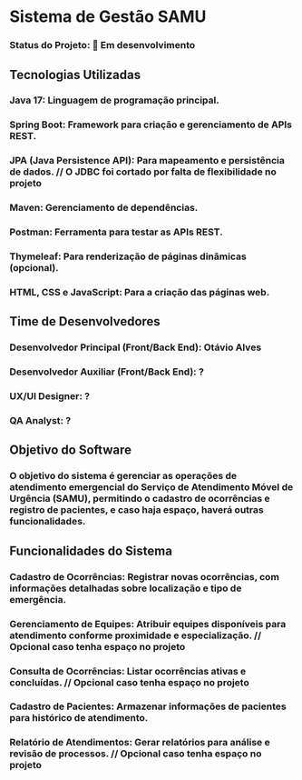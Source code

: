 # Sistema de Gestão SAMU

### Status do Projeto: 🚧 Em desenvolvimento

## Tecnologias Utilizadas
### Java 17: Linguagem de programação principal.
### Spring Boot: Framework para criação e gerenciamento de APIs REST.
### JPA (Java Persistence API): Para mapeamento e persistência de dados. // O JDBC foi cortado por falta de flexibilidade no projeto
### Maven: Gerenciamento de dependências.
### Postman: Ferramenta para testar as APIs REST.
### Thymeleaf: Para renderização de páginas dinâmicas (opcional).
### HTML, CSS e JavaScript: Para a criação das páginas web.

## Time de Desenvolvedores
### Desenvolvedor Principal (Front/Back End): Otávio Alves
### Desenvolvedor Auxiliar (Front/Back End): ?
### UX/UI Designer: ?
### QA Analyst: ?


## Objetivo do Software
### O objetivo do sistema é gerenciar as operações de atendimento emergencial do Serviço de Atendimento Móvel de Urgência (SAMU), permitindo o cadastro de ocorrências e registro de pacientes, e caso haja espaço, haverá outras funcionalidades.

## Funcionalidades do Sistema
### Cadastro de Ocorrências: Registrar novas ocorrências, com informações detalhadas sobre localização e tipo de emergência.
### Gerenciamento de Equipes: Atribuir equipes disponíveis para atendimento conforme proximidade e especialização. // Opcional caso tenha espaço no projeto
### Consulta de Ocorrências: Listar ocorrências ativas e concluídas. // Opcional caso tenha espaço no projeto
### Cadastro de Pacientes: Armazenar informações de pacientes para histórico de atendimento.
### Relatório de Atendimentos: Gerar relatórios para análise e revisão de processos. // Opcional caso tenha espaço no projeto
